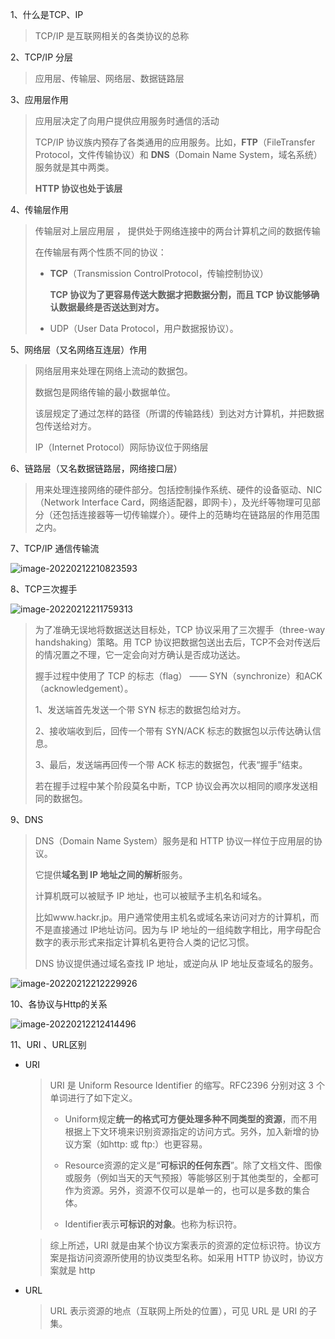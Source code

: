 1、什么是TCP、IP

> TCP/IP 是互联网相关的各类协议的总称

2、TCP/IP 分层

> 应用层、传输层、网络层、数据链路层

3、应用层作用

> 应用层决定了向用户提供应用服务时通信的活动
>
> TCP/IP 协议族内预存了各类通用的应用服务。比如，**FTP**（FileTransfer Protocol，文件传输协议）和 **DNS**（Domain Name System，域名系统）服务就是其中两类。
>
> **HTTP 协议也处于该层**

4、传输层作用

> 传输层对上层应用层 ， 提供处于网络连接中的两台计算机之间的数据传输
>
> 在传输层有两个性质不同的协议：
>
> - **TCP**（Transmission ControlProtocol，传输控制协议）
>
>   **TCP 协议为了更容易传送大数据才把数据分割，而且 TCP 协议能够确认数据最终是否送达到对方。**
>
> - UDP（User Data Protocol，用户数据报协议）。

5、网络层（又名网络互连层）作用

> 网络层用来处理在网络上流动的数据包。
>
> 数据包是网络传输的最小数据单位。
>
> 该层规定了通过怎样的路径（所谓的传输路线）到达对方计算机，并把数据包传送给对方。
>
> IP（Internet Protocol）网际协议位于网络层

6、链路层（又名数据链路层，网络接口层）

> 用来处理连接网络的硬件部分。包括控制操作系统、硬件的设备驱动、NIC（Network Interface Card，网络适配器，即网卡），及光纤等物理可见部分（还包括连接器等一切传输媒介）。硬件上的范畴均在链路层的作用范围之内。

7、TCP/IP 通信传输流

![image-20220212210823593](https://gitee.com/JuntengMa/imgae/raw/master/image/image-20220212210823593.png)

8、TCP三次握手

![image-20220212211759313](https://gitee.com/JuntengMa/imgae/raw/master/image/image-20220212211759313.png)

> 为了准确无误地将数据送达目标处，TCP 协议采用了三次握手（three-way handshaking）策略。用 TCP 协议把数据包送出去后，TCP不会对传送后的情况置之不理，它一定会向对方确认是否成功送达。
>
> 握手过程中使用了 TCP 的标志（flag） —— SYN（synchronize）和ACK（acknowledgement）。
>
> 1、发送端首先发送一个带 SYN 标志的数据包给对方。
>
> 2、接收端收到后，回传一个带有 SYN/ACK 标志的数据包以示传达确认信息。
>
> 3、最后，发送端再回传一个带 ACK 标志的数据包，代表“握手”结束。
>
> 若在握手过程中某个阶段莫名中断，TCP 协议会再次以相同的顺序发送相同的数据包。

9、DNS

> DNS（Domain Name System）服务是和 HTTP 协议一样位于应用层的协议。
>
> 它提供**域名到 IP 地址之间的解析**服务。
>
> 计算机既可以被赋予 IP 地址，也可以被赋予主机名和域名。
>
> 比如www.hackr.jp。用户通常使用主机名或域名来访问对方的计算机，而不是直接通过 IP地址访问。因为与 IP 地址的一组纯数字相比，用字母配合数字的表示形式来指定计算机名更符合人类的记忆习惯。
>
> DNS 协议提供通过域名查找 IP 地址，或逆向从 IP 地址反查域名的服务。

![image-20220212212229926](https://gitee.com/JuntengMa/imgae/raw/master/image/image-20220212212229926.png)

10、各协议与Http的关系

![image-20220212212414496](https://gitee.com/JuntengMa/imgae/raw/master/image/image-20220212212414496.png)

11、URI 、URL区别

- URI

  > URI 是 Uniform Resource Identifier 的缩写。RFC2396 分别对这 3 个单词进行了如下定义。
  >
  > - Uniform规定**统一的格式可方便处理多种不同类型的资源**，而不用根据上下文环境来识别资源指定的访问方式。另外，加入新增的协议方案（如http: 或 ftp:）也更容易。
  >
  > - Resource资源的定义是“**可标识的任何东西**”。除了文档文件、图像或服务（例如当天的天气预报）等能够区别于其他类型的，全都可作为资源。另外，资源不仅可以是单一的，也可以是多数的集合体。
  > - Identifier表示**可标识的对象**。也称为标识符。

  > 综上所述，URI 就是由某个协议方案表示的资源的定位标识符。协议方案是指访问资源所使用的协议类型名称。如采用 HTTP 协议时，协议方案就是 http

- URL

  > URL 表示资源的地点（互联网上所处的位置），可见 URL 是 URI 的子集。